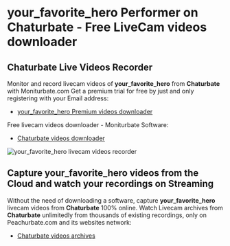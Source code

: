 # your_favorite_hero Performer on Chaturbate - Free LiveCam videos downloader

## Chaturbate Live Videos Recorder

Monitor and record livecam videos of **your_favorite_hero** from **Chaturbate** with Moniturbate.com
Get a premium trial for free by just and only registering with your Email address:
* [your_favorite_hero Premium videos downloader](https://moniturbate.com/request-demo-licence-key.html)

Free livecam videos downloader - Moniturbate Software:
* [Chaturbate videos downloader](https://moniturbate.com/moniturbate-download-software.html)

![your_favorite_hero livecam videos recorder](https://peachurnet.com/templates/moniturbate-software.png)


## Capture your_favorite_hero videos from the Cloud and watch your recordings on Streaming

Without the need of downloading a software, capture **your_favorite_hero** livecam videos from **Chaturbate** 100% online.
Watch Livecam archives from **Chaturbate** unlimitedly from thousands of existing recordings, only on Peachurbate.com and its websites network:
* [Chaturbate videos archives](https://peachurnet.com/)